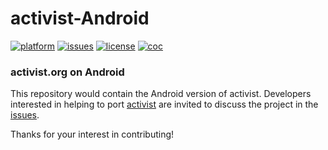 # activist-Android

[![platform](https://img.shields.io/badge/platform-Android-999999.svg)](https://github.com/activist-org/activist-Android)
[![issues](https://img.shields.io/github/issues/activist-org/activist-Android)](https://github.com/activist-org/activist-Android/issues)
[![license](https://img.shields.io/github/license/activist-org/activist-Android.svg)](https://github.com/activist-org/activist-Android/blob/main/LICENSE.txt)
[![coc](https://img.shields.io/badge/coc-Contributor%20Covenant-ff69b4.svg)](https://github.com/activist-org/activist-Android/blob/main/.github/CODE_OF_CONDUCT.md)

### activist.org on Android

This repository would contain the Android version of activist. Developers interested in helping to port [activist](https://github.com/activist-org/activist) are invited to discuss the project in the [issues](https://github.com/activist-org/activist-Android/issues).

Thanks for your interest in contributing!
